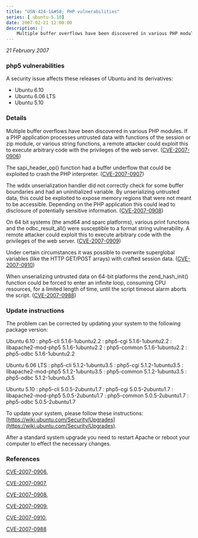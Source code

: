 ```yaml
---
title: "USN-424-1&#58; PHP vulnerabilities"
series: [ ubuntu-5.10]
date: 2007-02-21 12:00:00
description: |
    Multiple buffer overflows have been discovered in various PHP modules. If a PHP application processes untrusted data with functions of the session or zip module, or various string functions, a remote attacker could exploit this to execute arbitrary code with the privileges of the web server. ([CVE-2007-0906](http://people.ubuntu.com/~ubuntu-security/cve/CVE-2007-0906))
--- 
```

 
 

*21 February 2007*

### php5 vulnerabilities

A security issue affects these releases of Ubuntu and its derivatives:

* Ubuntu 6.10
* Ubuntu 6.06 LTS
* Ubuntu 5.10

### Details

Multiple buffer overflows have been discovered in various PHP modules. If a PHP application processes untrusted data with functions of the session or zip module, or various string functions, a remote attacker could exploit this to execute arbitrary code with the privileges of the web server. ([CVE-2007-0906](http://people.ubuntu.com/~ubuntu-security/cve/CVE-2007-0906))

The sapi_header_op() function had a buffer underflow that could be exploited to crash the PHP interpreter. ([CVE-2007-0907](http://people.ubuntu.com/~ubuntu-security/cve/CVE-2007-0907))

The wddx unserialization handler did not correctly check for some buffer boundaries and had an uninitialized variable. By unserializing untrusted data, this could be exploited to expose memory regions that were not meant to be accessible. Depending on the PHP application this could lead to disclosure of potentially sensitive information. ([CVE-2007-0908](http://people.ubuntu.com/~ubuntu-security/cve/CVE-2007-0908))

On 64 bit systems (the amd64 and sparc platforms), various print functions and the odbc_result_all() were susceptible to a format string vulnerability. A remote attacker could exploit this to execute arbitrary code with the privileges of the web server. ([CVE-2007-0909](http://people.ubuntu.com/~ubuntu-security/cve/CVE-2007-0909))

Under certain circumstances it was possible to overwrite superglobal variables (like the HTTP GET/POST arrays) with crafted session data. ([CVE-2007-0910](http://people.ubuntu.com/~ubuntu-security/cve/CVE-2007-0910))

When unserializing untrusted data on 64-bit platforms the zend_hash_init() function could be forced to enter an infinite loop, consuming CPU resources, for a limited length of time, until the script timeout alarm aborts the script. ([CVE-2007-0988](http://people.ubuntu.com/~ubuntu-security/cve/CVE-2007-0988))

### Update instructions

The problem can be corrected by updating your system to the following package version:

Ubuntu 6.10
 : php5-cli <span>5.1.6-1ubuntu2.2</span>
 : php5-cgi <span>5.1.6-1ubuntu2.2</span>
 : libapache2-mod-php5 <span>5.1.6-1ubuntu2.2</span>
 : php5-common <span>5.1.6-1ubuntu2.2</span>
 : php5-odbc <span>5.1.6-1ubuntu2.2</span>

Ubuntu 6.06 LTS
 : php5-cli <span>5.1.2-1ubuntu3.5</span>
 : php5-cgi <span>5.1.2-1ubuntu3.5</span>
 : libapache2-mod-php5 <span>5.1.2-1ubuntu3.5</span>
 : php5-common <span>5.1.2-1ubuntu3.5</span>
 : php5-odbc <span>5.1.2-1ubuntu3.5</span>

Ubuntu 5.10
 : php5-cli <span>5.0.5-2ubuntu1.7</span>
 : php5-cgi <span>5.0.5-2ubuntu1.7</span>
 : libapache2-mod-php5 <span>5.0.5-2ubuntu1.7</span>
 : php5-common <span>5.0.5-2ubuntu1.7</span>
 : php5-odbc <span>5.0.5-2ubuntu1.7</span>

To update your system, please follow these instructions: [https://wiki.ubuntu.com/Security/Upgrades](https://wiki.ubuntu.com/Security/Upgrades).

After a standard system upgrade you need to restart Apache or reboot your computer to effect the necessary changes.

### References

 
 [CVE-2007-0906](http://people.ubuntu.com/~ubuntu-security/cve/CVE-2007-0906), 

 [CVE-2007-0907](http://people.ubuntu.com/~ubuntu-security/cve/CVE-2007-0907), 

 [CVE-2007-0908](http://people.ubuntu.com/~ubuntu-security/cve/CVE-2007-0908), 

 [CVE-2007-0909](http://people.ubuntu.com/~ubuntu-security/cve/CVE-2007-0909), 

 [CVE-2007-0910](http://people.ubuntu.com/~ubuntu-security/cve/CVE-2007-0910), 

 [CVE-2007-0988](http://people.ubuntu.com/~ubuntu-security/cve/CVE-2007-0988)
 

